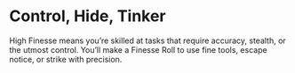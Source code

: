 # Control, Hide, Tinker

High Finesse means you’re skilled at tasks that require accuracy, stealth, or the utmost control. You’ll make a Finesse Roll to use fine tools, escape notice, or strike with precision.